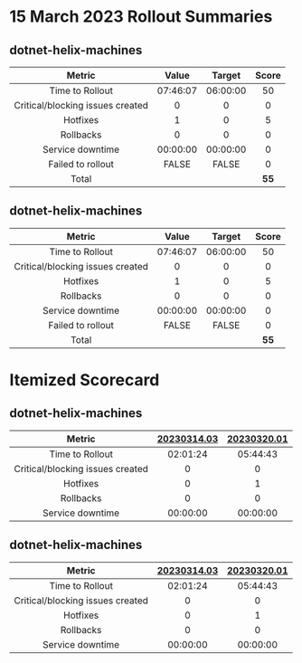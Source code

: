 # 15 March 2023 Rollout Summaries

## dotnet-helix-machines

|              Metric              |   Value  |  Target  |   Score   |
|:--------------------------------:|:--------:|:--------:|:---------:|
| Time to Rollout                  | 07:46:07 | 06:00:00 |     50     |
| Critical/blocking issues created |     0    |    0     |     0     |
| Hotfixes                         |     1    |    0     |     5     |
| Rollbacks                        |     0    |    0     |     0     |
| Service downtime                 | 00:00:00 | 00:00:00 |     0     |
| Failed to rollout                |   FALSE  |   FALSE  |     0     |
| Total                            |          |          |   **55**   |


## dotnet-helix-machines

|              Metric              |   Value  |  Target  |   Score   |
|:--------------------------------:|:--------:|:--------:|:---------:|
| Time to Rollout                  | 07:46:07 | 06:00:00 |     50     |
| Critical/blocking issues created |     0    |    0     |     0     |
| Hotfixes                         |     1    |    0     |     5     |
| Rollbacks                        |     0    |    0     |     0     |
| Service downtime                 | 00:00:00 | 00:00:00 |     0     |
| Failed to rollout                |   FALSE  |   FALSE  |     0     |
| Total                            |          |          |   **55**   |


# Itemized Scorecard

## dotnet-helix-machines

| Metric | [20230314.03](https://dev.azure.com/dnceng/7ea9116e-9fac-403d-b258-b31fcf1bb293/_build/results?buildId=2135413) | [20230320.01](https://dev.azure.com/dnceng/7ea9116e-9fac-403d-b258-b31fcf1bb293/_build/results?buildId=2139552) |
|:-----:|:-----:|:-----:|
| Time to Rollout | 02:01:24 | 05:44:43 |
| Critical/blocking issues created | 0 | 0 |
| Hotfixes | 0 | 1 |
| Rollbacks | 0 | 0 |
| Service downtime | 00:00:00 | 00:00:00 |


## dotnet-helix-machines

| Metric | [20230314.03](https://dev.azure.com/dnceng/7ea9116e-9fac-403d-b258-b31fcf1bb293/_build/results?buildId=2135413) | [20230320.01](https://dev.azure.com/dnceng/7ea9116e-9fac-403d-b258-b31fcf1bb293/_build/results?buildId=2139552) |
|:-----:|:-----:|:-----:|
| Time to Rollout | 02:01:24 | 05:44:43 |
| Critical/blocking issues created | 0 | 0 |
| Hotfixes | 0 | 1 |
| Rollbacks | 0 | 0 |
| Service downtime | 00:00:00 | 00:00:00 |

